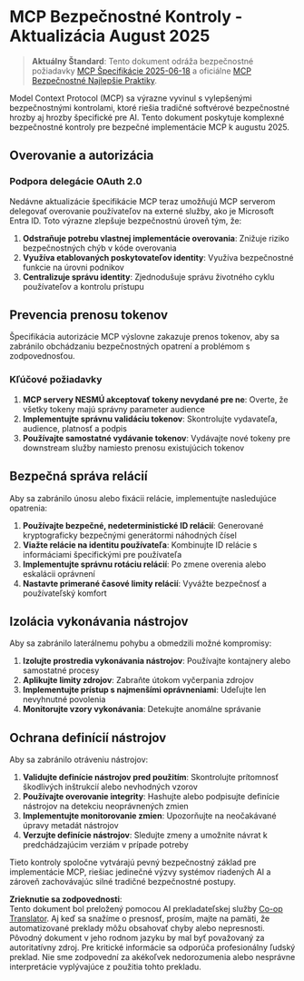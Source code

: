 <!--
CO_OP_TRANSLATOR_METADATA:
{
  "original_hash": "b59b477037dc1dd6b1740a0420f3be14",
  "translation_date": "2025-07-17T13:39:12+00:00",
  "source_file": "02-Security/mcp-security-controls-2025.md",
  "language_code": "sk"
}
-->
# MCP Bezpečnostné Kontroly - Aktualizácia August 2025

> **Aktuálny Štandard**: Tento dokument odráža bezpečnostné požiadavky [MCP Špecifikácie 2025-06-18](https://spec.modelcontextprotocol.io/specification/2025-06-18/) a oficiálne [MCP Bezpečnostné Najlepšie Praktiky](https://modelcontextprotocol.io/specification/2025-06-18/basic/security_best_practices).

Model Context Protocol (MCP) sa výrazne vyvinul s vylepšenými bezpečnostnými kontrolami, ktoré riešia tradičné softvérové bezpečnostné hrozby aj hrozby špecifické pre AI. Tento dokument poskytuje komplexné bezpečnostné kontroly pre bezpečné implementácie MCP k augustu 2025.

## Overovanie a autorizácia

### Podpora delegácie OAuth 2.0

Nedávne aktualizácie špecifikácie MCP teraz umožňujú MCP serverom delegovať overovanie používateľov na externé služby, ako je Microsoft Entra ID. Toto výrazne zlepšuje bezpečnostnú úroveň tým, že:

1. **Odstraňuje potrebu vlastnej implementácie overovania**: Znižuje riziko bezpečnostných chýb v kóde overovania
2. **Využíva etablovaných poskytovateľov identity**: Využíva bezpečnostné funkcie na úrovni podnikov
3. **Centralizuje správu identity**: Zjednodušuje správu životného cyklu používateľov a kontrolu prístupu

## Prevencia prenosu tokenov

Špecifikácia autorizácie MCP výslovne zakazuje prenos tokenov, aby sa zabránilo obchádzaniu bezpečnostných opatrení a problémom s zodpovednosťou.

### Kľúčové požiadavky

1. **MCP servery NESMÚ akceptovať tokeny nevydané pre ne**: Overte, že všetky tokeny majú správny parameter audience
2. **Implementujte správnu validáciu tokenov**: Skontrolujte vydavateľa, audience, platnosť a podpis
3. **Používajte samostatné vydávanie tokenov**: Vydávajte nové tokeny pre downstream služby namiesto prenosu existujúcich tokenov

## Bezpečná správa relácií

Aby sa zabránilo únosu alebo fixácii relácie, implementujte nasledujúce opatrenia:

1. **Používajte bezpečné, nedeterministické ID relácií**: Generované kryptograficky bezpečnými generátormi náhodných čísel
2. **Viažte relácie na identitu používateľa**: Kombinujte ID relácie s informáciami špecifickými pre používateľa
3. **Implementujte správnu rotáciu relácií**: Po zmene overenia alebo eskalácii oprávnení
4. **Nastavte primerané časové limity relácií**: Vyvážte bezpečnosť a používateľský komfort

## Izolácia vykonávania nástrojov

Aby sa zabránilo laterálnemu pohybu a obmedzili možné kompromisy:

1. **Izolujte prostredia vykonávania nástrojov**: Používajte kontajnery alebo samostatné procesy
2. **Aplikujte limity zdrojov**: Zabraňte útokom vyčerpania zdrojov
3. **Implementujte prístup s najmenšími oprávneniami**: Udeľujte len nevyhnutné povolenia
4. **Monitorujte vzory vykonávania**: Detekujte anomálne správanie

## Ochrana definícií nástrojov

Aby sa zabránilo otráveniu nástrojov:

1. **Validujte definície nástrojov pred použitím**: Skontrolujte prítomnosť škodlivých inštrukcií alebo nevhodných vzorov
2. **Používajte overovanie integrity**: Hashujte alebo podpisujte definície nástrojov na detekciu neoprávnených zmien
3. **Implementujte monitorovanie zmien**: Upozorňujte na neočakávané úpravy metadát nástrojov
4. **Verzujte definície nástrojov**: Sledujte zmeny a umožnite návrat k predchádzajúcim verziám v prípade potreby

Tieto kontroly spoločne vytvárajú pevný bezpečnostný základ pre implementácie MCP, riešiac jedinečné výzvy systémov riadených AI a zároveň zachovávajúc silné tradičné bezpečnostné postupy.

**Zrieknutie sa zodpovednosti**:  
Tento dokument bol preložený pomocou AI prekladateľskej služby [Co-op Translator](https://github.com/Azure/co-op-translator). Aj keď sa snažíme o presnosť, prosím, majte na pamäti, že automatizované preklady môžu obsahovať chyby alebo nepresnosti. Pôvodný dokument v jeho rodnom jazyku by mal byť považovaný za autoritatívny zdroj. Pre kritické informácie sa odporúča profesionálny ľudský preklad. Nie sme zodpovední za akékoľvek nedorozumenia alebo nesprávne interpretácie vyplývajúce z použitia tohto prekladu.